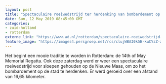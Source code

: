 ```yaml
---
layout: post
title: "Spectaculaire roeiwedstrijd ter herdenking van bombardement op Rotterdam"
date: Sun, 12 May 2019 08:45:00 GMT
categories: 
- zuid-holland 
- rotterdam 
externe_link: "https://www.ad.nl/rotterdam/spectaculaire-roeiwedstrijd-ter-herdenking-van-bombardement-op-rotterdam~a2a3a5d1/"
feature_image: "https://images4.persgroep.net/rcs/clujWBAI0k5E-kuCYzZ-a-Q5aKA/diocontent/148018666/_fitwidth/400/?appId=21791a8992982cd8da851550a453bd7f&quality=0.7"
---
```


Het begint een mooie traditie te worden in Rotterdam: de 14th of May Memorial Regatta. Ook deze zaterdag werd er weer een spectaculaire roeiwedstrijd voor sloepen gehouden op de Nieuwe Maas, om zo het bombardement op de stad te herdenken. Er werd geroeid over een afstand van 16,65 kilometer.
